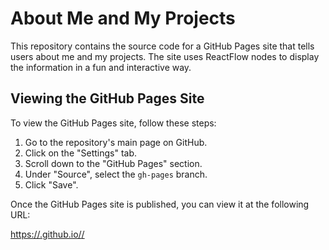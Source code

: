 # About Me and My Projects

This repository contains the source code for a GitHub Pages site that tells users about me and my projects. The site uses ReactFlow nodes to display the information in a fun and interactive way.

## Viewing the GitHub Pages Site

To view the GitHub Pages site, follow these steps:

1. Go to the repository's main page on GitHub.
2. Click on the "Settings" tab.
3. Scroll down to the "GitHub Pages" section.
4. Under "Source", select the `gh-pages` branch.
5. Click "Save".

Once the GitHub Pages site is published, you can view it at the following URL:

[https://<username>.github.io/<repository-name>/](https://<username>.github.io/<repository-name>/)
